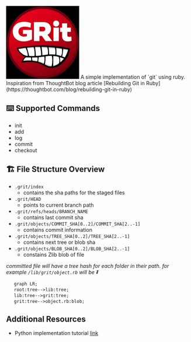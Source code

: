 <img src="logo.png" alt="drawing" width="200"/>
A simple implementation of `git` using ruby.  Inspiration from ThoughtBot blog article [Rebuilding Git in Ruby](https://thoughtbot.com/blog/rebuilding-git-in-ruby)

## ⌨️ Supported Commands
- init
- add
- log
- commit
- checkout

## 🏗️ File Structure Overview
- `.grit/index`
  - contains the sha paths for the staged files
- `.grit/HEAD`
  - points to current branch path
- `.grit/refs/heads/BRANCH_NAME`
  - contains last commit sha
- `.grit/objects/COMMIT_SHA[0..2]/COMMIT_SHA[2..-1]`
  - contains commit information
- `.grit/objects/TREE_SHA[0..2]/TREE_SHA[2..-1]` 
  - contains next tree or blob sha
- `.grit/objects/BLOB_SHA[0..2]/BLOB_SHA[2..-1]` 
  - constains Zlib blob of file


 
_committed file will have a tree hash for each folder in their path. for example `/lib/grit/object.rb` will be ⏬_
```mermaid
   graph LR;
   root:tree-->lib:tree;
   lib:tree-->grit:tree;
   grit:tree-->object.rb:blob;
```     
 
## Additional Resources
- Python implementation tutorial [link](https://www.leshenko.net/p/ugit/#) 

